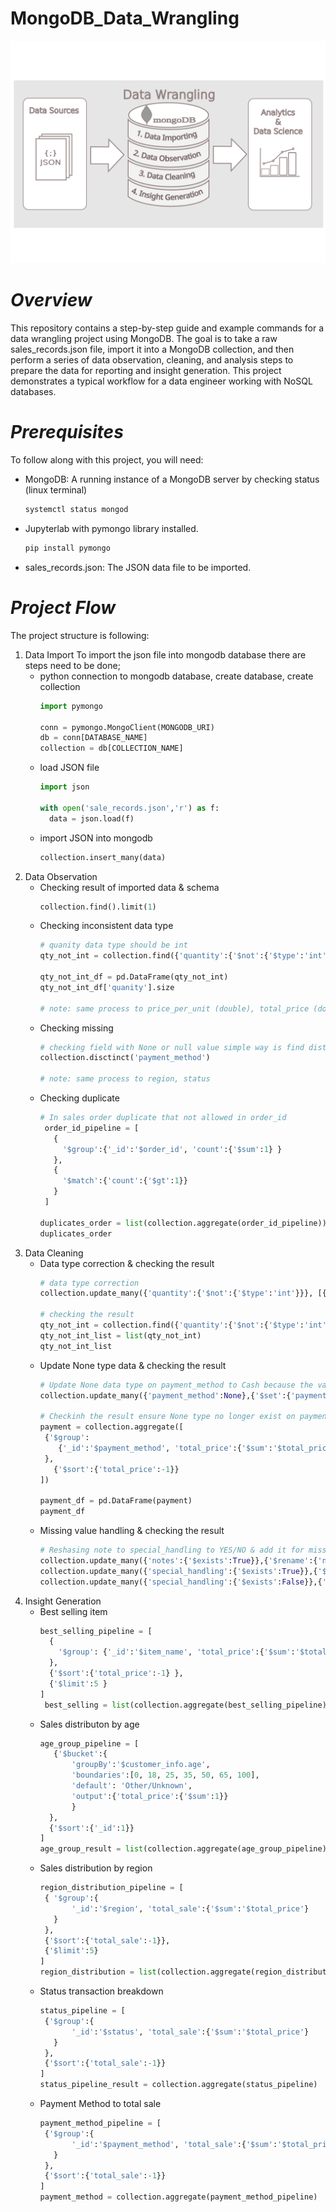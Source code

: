 # MongoDB_Data_Wrangling
![A screenshot of the project interface](mongodb_data_wrangling.png)
# *Overview*
This repository contains a step-by-step guide and example commands for a data wrangling project using MongoDB. The goal is
to take a raw sales_records.json file, import it into a MongoDB collection, and then perform a series of data observation,
cleaning, and analysis steps to prepare the data for reporting and insight generation. This project demonstrates a typical
workflow for a data engineer working with NoSQL databases.

# *Prerequisites*
To follow along with this project, you will need:
* MongoDB: A running instance of a MongoDB server by checking status (linux terminal)
  ```bash
  systemctl status mongod 
- Jupyterlab with pymongo library installed.
  ```bash
  pip install pymongo
- sales_records.json: The JSON data file to be imported.
  
# *Project Flow*
The project structure is following:
1. Data Import
   To import the json file into mongodb database there are steps need to be done;
   - python connection to mongodb database, create database, create collection
     ```python
     import pymongo

     conn = pymongo.MongoClient(MONGODB_URI)
     db = conn[DATABASE_NAME]
     collection = db[COLLECTION_NAME]
   - load JSON file
     ```python
     import json

     with open('sale_records.json','r') as f:
       data = json.load(f)

   - import JSON into mongodb
     ``` python
     collection.insert_many(data)
3. Data Observation
   - Checking result of imported data & schema
     ```python
     collection.find().limit(1)
   - Checking inconsistent data type
     ```python
     # quanity data type should be int
     qty_not_int = collection.find({'quantity':{'$not':{'$type':'int'}}},{'_id':0, 'order_id':1, 'quantity':1})

     qty_not_int_df = pd.DataFrame(qty_not_int)
     qty_not_int_df['quanity'].size

     # note: same process to price_per_unit (double), total_price (double) 
   - Checking missing
     ```python
     # checking field with None or null value simple way is find distinct value
     collection.disctinct('payment_method')

     # note: same process to region, status     
   - Checking duplicate
     ```python
     # In sales order duplicate that not allowed in order_id
      order_id_pipeline = [
        {
          '$group':{'_id':'$order_id', 'count':{'$sum':1} }
        },
        {
          '$match':{'count':{'$gt':1}}
        }
      ]

     duplicates_order = list(collection.aggregate(order_id_pipeline))
     duplicates_order
5. Data Cleaning
   - Data type correction & checking the result
     ```python
     # data type correction
     collection.update_many({'quantity':{'$not':{'$type':'int'}}}, [{'$set':{'quantity':{'$toInt':'$quantity'}}}])

     # checking the result
     qty_not_int = collection.find({'quantity':{'$not':{'$type':'int'}}},{'_id':0, 'order_id':1, 'quantity':1})
     qty_not_int_list = list(qty_not_int)
     qty_not_int_list
   - Update None type data & checking the result
     ```python
     # Update None data type on payment_method to Cash because the value close to it
     collection.update_many({'payment_method':None},{'$set':{'payment_method':'Cash'}})

     # Checkinh the result ensure None type no longer exist on payment
     payment = collection.aggregate([
      {'$group':
         {'_id':'$payment_method', 'total_price':{'$sum':'$total_price'}}       
      },
        {'$sort':{'total_price':-1}}
     ])

     payment_df = pd.DataFrame(payment)
     payment_df
   - Missing value handling & checking the result
     ```python
     # Reshasing note to special_handling to YES/NO & add it for missing field notes
     collection.update_many({'notes':{'$exists':True}},{'$rename':{'notes':'special_handling'}})
     collection.update_many({'special_handling':{'$exists':True}},{'$set':{'special_handling':'YES'}})
     collection.update_many({'special_handling':{'$exists':False}},{'$set':{'special_handling':'NO'}}) 
7. Insight Generation
   - Best selling item
     ```python
     best_selling_pipeline = [
       {
         '$group': {'_id':'$item_name', 'total_price':{'$sum':'$total_price'} }
       },
       {'$sort':{'total_price':-1} },
       {'$limit':5 }    
     ]
      best_selling = list(collection.aggregate(best_selling_pipeline))
   - Sales distributon by age
     ```python
     age_group_pipeline = [
        {'$bucket':{
            'groupBy':'$customer_info.age',
            'boundaries':[0, 18, 25, 35, 50, 65, 100],
            'default': 'Other/Unknown',
            'output':{'total_price':{'$sum':1}}
            }
       },
       {'$sort':{'_id':1}}
     ]
     age_group_result = list(collection.aggregate(age_group_pipeline))
   - Sales distribution by region
     ```python
     region_distribution_pipeline = [
      { '$group':{
            '_id':'$region', 'total_sale':{'$sum':'$total_price'}
        }
      },
      {'$sort':{'total_sale':-1}},
      {'$limit':5}
     ]
     region_distribution = list(collection.aggregate(region_distribution_pipeline))
   - Status transaction breakdown
     ```python
     status_pipeline = [
      {'$group':{
            '_id':'$status', 'total_sale':{'$sum':'$total_price'}
        }
      },
      {'$sort':{'total_sale':-1}}
     ]
     status_pipeline_result = collection.aggregate(status_pipeline)
   - Payment Method to total sale
     ```python
     payment_method_pipeline = [
      {'$group':{
            '_id':'$payment_method', 'total_sale':{'$sum':'$total_price'}
        }
      },
      {'$sort':{'total_sale':-1}}
     ]
     payment_method = collection.aggregate(payment_method_pipeline)
